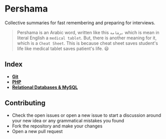 # Pershama
Collective summaries for fast remembering and preparing for interviews.

> Pershama is an Arabic word, written like this `برشامة` which is mean in literal English a `medical tablet`.
> But, there is another meaning for it, which is a `Cheat Sheet`.
> This is because cheat sheet saves student's life like medical tablet saves patient's life. :smiley:

## Index
* **[Git](./summaries/git/)** <br>
* **[PHP](./summaries/php/)** <br>
* **[Relational Databases & MySQL](./summaries/mysql/)** <br>

## Contributing
* Check the open issues or open a new issue to start a discussion around your new idea or any grammatical mistakes you found
* Fork the repository and make your changes
* Open a new pull request
